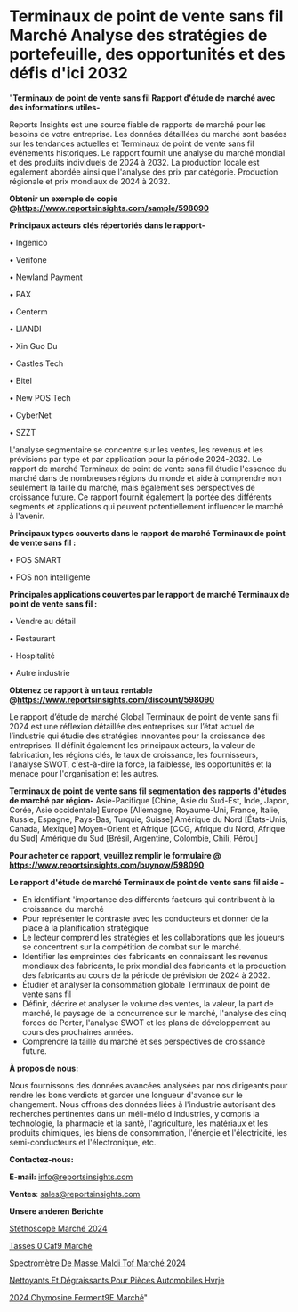 # Terminaux de point de vente sans fil Marché Analyse des stratégies de portefeuille, des opportunités et des défis d'ici 2032

"<strong>Terminaux de point de vente sans fil Rapport d'étude de marché avec des informations utiles-</strong>

Reports Insights est une source fiable de rapports de marché pour les besoins de votre entreprise. Les données détaillées du marché sont basées sur les tendances actuelles et Terminaux de point de vente sans fil événements historiques. Le rapport fournit une analyse du marché mondial et des produits individuels de 2024 à 2032. La production locale est également abordée ainsi que l'analyse des prix par catégorie. Production régionale et prix mondiaux de 2024 à 2032.

<strong><b>Obtenir un exemple de copie @</b></strong><a href=https://www.reportsinsights.com/sample/598090><strong><b>https://www.reportsinsights.com/sample/598090</b></strong></a>

<b>Principaux acteurs clés répertoriés dans le rapport-</b>

<b> </b>• Ingenico

• Verifone

• Newland Payment

• PAX

• Centerm

• LIANDI

• Xin Guo Du

• Castles Tech

• Bitel

• New POS Tech

• CyberNet

• SZZT

L'analyse segmentaire se concentre sur les ventes, les revenus et les prévisions par type et par application pour la période 2024-2032. Le rapport de marché Terminaux de point de vente sans fil étudie l'essence du marché dans de nombreuses régions du monde et aide à comprendre non seulement la taille du marché, mais également ses perspectives de croissance future. Ce rapport fournit également la portée des différents segments et applications qui peuvent potentiellement influencer le marché à l'avenir.

<strong>Principaux types couverts dans le rapport de marché Terminaux de point de vente sans fil :</strong>

• POS SMART

• POS non intelligente

<strong>Principales applications couvertes par le rapport de marché Terminaux de point de vente sans fil :</strong>

• Vendre au détail

• Restaurant

• Hospitalité

• Autre industrie

<strong><b>Obtenez ce rapport à un taux rentable @</b></strong><a href=https://www.reportsinsights.com/discount/598090><strong><b>https://www.reportsinsights.com/discount/598090</b></strong></a>

Le rapport d’étude de marché Global Terminaux de point de vente sans fil 2024 est une réflexion détaillée des entreprises sur l’état actuel de l’industrie qui étudie des stratégies innovantes pour la croissance des entreprises. Il définit également les principaux acteurs, la valeur de fabrication, les régions clés, le taux de croissance, les fournisseurs, l'analyse SWOT, c'est-à-dire la force, la faiblesse, les opportunités et la menace pour l'organisation et les autres.

<strong>Terminaux de point de vente sans fil segmentation des rapports d'études de marché par région-</strong>
Asie-Pacifique [Chine, Asie du Sud-Est, Inde, Japon, Corée, Asie occidentale]
Europe [Allemagne, Royaume-Uni, France, Italie, Russie, Espagne, Pays-Bas, Turquie, Suisse]
Amérique du Nord [États-Unis, Canada, Mexique]
Moyen-Orient et Afrique [CCG, Afrique du Nord, Afrique du Sud]
Amérique du Sud [Brésil, Argentine, Colombie, Chili, Pérou]

<strong>Pour acheter ce rapport, veuillez remplir le formulaire @   <a href=https://www.reportsinsights.com/buynow/598090>https://www.reportsinsights.com/buynow/598090</a></strong>

<strong>Le rapport d'étude de marché Terminaux de point de vente sans fil aide -</strong>
<ul>
  <li>En identifiant 'importance des différents facteurs qui contribuent à la croissance du marché</li>
  <li>Pour représenter le contraste avec les conducteurs et donner de la place à la planification stratégique</li>
  <li>Le lecteur comprend les stratégies et les collaborations que les joueurs se concentrent sur la compétition de combat sur le marché.</li>
  <li>Identifier les empreintes des fabricants en connaissant les revenus mondiaux des fabricants, le prix mondial des fabricants et la production des fabricants au cours de la période de prévision de 2024 à 2032.</li>
  <li>Étudier et analyser la consommation globale Terminaux de point de vente sans fil</li>
  <li>Définir, décrire et analyser le volume des ventes, la valeur, la part de marché, le paysage de la concurrence sur le marché, l'analyse des cinq forces de Porter, l'analyse SWOT et les plans de développement au cours des prochaines années.</li>
  <li>Comprendre la taille du marché et ses perspectives de croissance future.</li>
</ul>
<strong>À propos de nous:</strong>

Nous fournissons des données avancées analysées par nos dirigeants pour rendre les bons verdicts et garder une longueur d'avance sur le changement. Nous offrons des données liées à l'industrie autorisant des recherches pertinentes dans un méli-mélo d'industries, y compris la technologie, la pharmacie et la santé, l'agriculture, les matériaux et les produits chimiques, les biens de consommation, l'énergie et l'électricité, les semi-conducteurs et l'électronique, etc.

<strong>Contactez-nous:</strong>

<strong>E-mail:</strong> <a href=mailto:info@reportsinsights.com>info@reportsinsights.com</a>

<strong>Ventes</strong>: <a href=mailto:sales@reportsinsights.com>sales@reportsinsights.com</a>

<strong>Unsere anderen Berichte</strong>

<a href=https://www.linkedin.com/pulse/stéthoscope-marché-rapport-détude-dedécouverte-des-ffrmc/>Stéthoscope Marché 2024</a>

<a href=https://www.linkedin.com/pulse/tasses-%C3%A0-caf%C3%A9-march%C3%A9-analyse-des-parts-et-pr%C3%A9visions-i3ttc/>Tasses 0 Caf9 Marché</a>

<a href=https://www.linkedin.com/pulse/spectromètre-de-masse-maldi-tof-marchétaille-globale-nh1pc/>Spectromètre De Masse Maldi Tof Marché 2024</a>

<a href=https://www.linkedin.com/pulse/nettoyants-et-dégraissants-pour-pièces-automobiles-hvrje/>Nettoyants Et Dégraissants Pour Pièces Automobiles Hvrje</a>

<a href=https://www.linkedin.com/pulse/2024-chymosine-ferment%C3%A9e-march%C3%A9-analyse-36xec/>2024 Chymosine Ferment9E Marché</a>"
